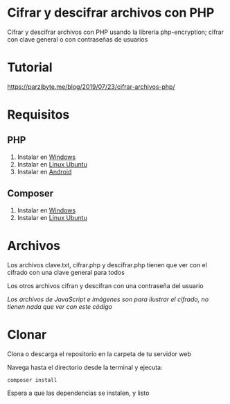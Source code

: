 
# Cifrar y descifrar archivos con PHP

Cifrar y descifrar archivos con PHP usando la librería php-encryption; cifrar con clave general o con contraseñas de usuarios

# Tutorial

https://parzibyte.me/blog/2019/07/23/cifrar-archivos-php/

# Requisitos
## PHP
1. Instalar en [Windows](https://parzibyte.me/blog/2017/12/11/configurar-instalar-php-7-apache-server-mysql-windows/)
2. Instalar en [Linux Ubuntu](https://parzibyte.me/blog/2019/05/08/instalar-lamp-phpmyadmin-ubuntu/)
3. Instalar en [Android](https://parzibyte.me/blog/2018/11/14/configurar-instalar-apache-php-7-android-termux/)

## Composer
 1. Instalar en [Windows](https://parzibyte.me/blog/2017/12/24/configurar-descargar-instalar-composer-gestor-dependencias/)
2. Instalar en [Linux Ubuntu](https://parzibyte.me/blog/2019/07/01/instalar-composer-linux-ubuntu/)

# Archivos
Los archivos clave.txt, cifrar.php y descifrar.php tienen que ver con el cifrado con una clave general para todos

Los otros archivos cifran y descifran con una contraseña del usuario

*Los archivos de JavaScript e imágenes son para ilustrar el cifrado, no tienen nada que ver con este código*

# Clonar
Clona o descarga el repositorio en la carpeta de tu servidor web

Navega hasta el directorio desde la terminal y ejecuta:

```bash
composer install
```

Espera a que las dependencias se instalen, y listo